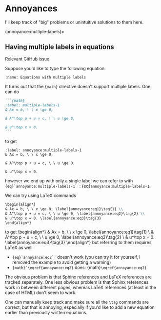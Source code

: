 # Annoyances

I'll keep track of "big" problems or unintuitive solutions to them here.

(annoyance:multiple-labels)=
## Having multiple labels in equations

[Relevant GitHub issue](https://github.com/sphinx-doc/sphinx/issues/12379)

Suppose you'd like to type the following equation:
```{image} ../_static/multiple_labels.png
:name: Equations with multiple labels
```

It turns out that the `{math}` directive doesn't support multiple labels.
One can do
````md
```{math}
:label: multiple-labels-1
& Ax = b, \ \ x \ge 0,

& A^\top p + u = c, \ \ u \ge 0,

& u^\top x = 0.
```
````
to get
```{math}
:label: annoyance:multiple-labels-1
& Ax = b, \ \ x \ge 0,

& A^\top p + u = c, \ \ u \ge 0,

& u^\top x = 0.
```
however we end up with only a single label we can refer to with ``{eq}`annoyance:multiple-labels-1` ``: {eq}`annoyance:multiple-labels-1`.

We can try using LaTeX commands
````md
\begin{align*}
& Ax = b, \ \ x \ge 0, \label{annoyance:eq1}\tag{1} \\
& A^\top p + u = c, \ \ u \ge 0, \label{annoyance:eq2}\tag{2} \\
& u^\top x = 0. \label{annoyance:eq3}\tag{3}
\end{align*}
````
to get
\begin{align*}
& Ax = b, \ \ x \ge 0, \label{annoyance:eq1}\tag{1} \\
& A^\top p + u = c, \ \ u \ge 0, \label{annoyance:eq2}\tag{2} \\
& u^\top x = 0. \label{annoyance:eq3}\tag{3}
\end{align*}
but referring to them requires LaTeX as well:
- ``{eq}`annoyance:eq2` `` doesn't work (you can try it for yourself, I removed the example to avoid getting a warning)
- ``{math}`\eqref{annoyance:eq2}`` does: {math}`\eqref{annoyance:eq2}`

The obvious problem is that Sphinx references and LaTeX references are tracked separately.
One less obvious problem is that Sphinx references work in between different pages, whereas LaTeX references (at least in the case of HTML) don't seem to work.

One can manually keep track and make sure all the `\tag` commands are correct, but that is annoying, especially if you'd like to add a new equation earlier than previously written equations.